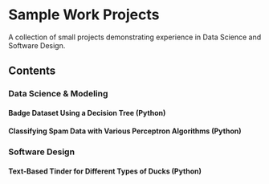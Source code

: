# Sample Work Projects

A collection of small projects demonstrating experience in Data Science and Software Design.

## Contents

### Data Science & Modeling

#### Badge Dataset Using a Decision Tree (Python)
#### Classifying Spam Data with Various Perceptron Algorithms (Python)

### Software Design

#### Text-Based Tinder for Different Types of Ducks (Python)
